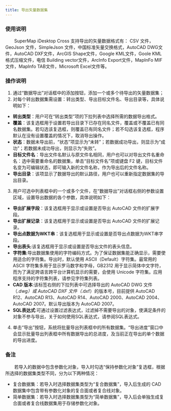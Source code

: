```yaml
---
title: 导出矢量数据集
---
```


### 使用说明

　　SuperMap iDesktop Cross 支持导出的矢量数据格式有： CSV 文件，GeoJson 文件，SimpleJson 文件，中国标准矢量交换格式，AutoCAD DWG文件，AutoCAD DXF文件，ArcGIS Shape文件，Google KML文件，Goole KML格式压缩文件，电信 Building vector文件，ArcInfo Export文件，MapInFo MIF文件，MapInfo TAB文件，Microsoft Excel文件等。

### 操作说明

1. 通过“数据导出”对话框中的添加按钮，添加一个或多个待导出的矢量数据集；
2. 对每个转出数据集需设置：转出类型、导出目标文件名、导出目录等，具体说明如下：

 - **转出类型**：用户可在“转出类型”项的下拉列表中选择所需的数据导出格式。
 - **覆盖**：该复选框用于设置若导出目录下已存在同名文件，覆盖或不覆盖已有同名数据集。若勾选该复选框，则覆盖已有同名文件；若不勾选该复选框，程序默认在没有设置覆盖的情况下，取消导出操作。   
 - **状态**：数据未导出前，“状态”项显示为“未转”；若数据成功导出，则显示为“成功”；若数据未成功导出，则显示为“失败”。 
 - **目标文件名**：导出文件名默认与原文件名相同，用户也可以对导出文件名重命名：选中需要重命名的数据集，单击“目标文件名”项或键盘 F2 键，目标文件名变为可编辑状态，即可输入新的文件名称，作为导出后的文件名称。 
 - **导出目录**：该项显示了数据导出的默认路径，用户也可以重新指定数据集的导出目录。
3. 用户可选中列表框中的一个或多个文件，在“数据导出”对话框右侧的参数设置区域，设置导出数据的各个参数，具体说明如下：
  - **导出扩展字段**：该复选框用于显示或设置是否导出 AutoCAD 文件的扩展字段。  
  - **导出扩展记录**：该复选框用于显示或设置是否导出 AutoCAD 文件的扩展记录。  
  - **导出点数据为WKT串**：该复选框用于显示或设置是否导出点数据为WKT串字段。  
  - **导出表头**:该复选框用于显示或设置是否导出文件的表头信息。  
  - **字符集**:导出数据集使用的字符编码方式。为了保证数据集能正确显示，需要使用适合的字符集。导出时，默认使用 ASCII（Default）字符集。最常用的 ASCII 字符集多用于显示罗马数字和字母，GB2312 用于显示简体中文字符，而为了满足跨语言跨平台计算机显示的需要，会使用 Unicode 字符集。应用程序支持的字符集列表，请参见字符集列表。   
  - **CAD 版本**:该标签右侧的下拉列表中可选择导出的 AutoCAD DWG 文件（*.dwg）或 AutoCAD DXF 文件（*.dxf）的版本号，目前提供 AutoCAD R12、AutoCAD R13、AutoCAD R14、AutoCAD 2000、AutoCAD 2004、AutoCAD 2007。默认导出版本为 AutoCAD 2007。   
  - **SQL表达式**:可通过设置过滤表达式，过滤掉不需要导出的对象，使满足条件的对象不参与导出，关于如何使用SQL表达式，请参阅SQL表达式。 

4. 单击“导出”按钮，系统将批量导出列表框中的所有数据集。“导出进度”窗口中会显示批量导出列表框中所有数据导出的总进度，及当前正在导出的单个数据的导出进度。

### 备注

　　若导入的数据中包含参数化对象，导入时勾选“保持参数化对象”复选框，根据所选择的数据集类型不同，分为以下两种情况： 

- 复合数据集：若导入时选择数据集类型为“复合数据集”，导入后生成的 CAD 数据集中包含带有参数化对象的复合面或者复合线对象。 
- 简单数据集：若导入时选择数据集类型为“简单数据集”，导入后会单独生成复合面或者复合线数据集用于存储参数化对象。


